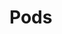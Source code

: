 <!-- .slide: data-background="../img/background/why.jpg" -->
# Pods


<!-- .slide: data-background="img/bricks.jpg" -->
